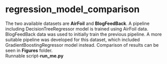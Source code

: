 # regression_model_comparison
The two available datasets are **AirFoil** and **BlogFeedBack**. A pipeline including DecisionTreeRegressor model is trained using AirFoil data. BlogFeedBack data was used to initially train the previous pipeline. A more suitable pipeline was developed for this dataset, which included GradientBoostingRegressor model instead. Comparison of results can be seen in **Figures** folder.  
Runnable script-**run_me.py**
